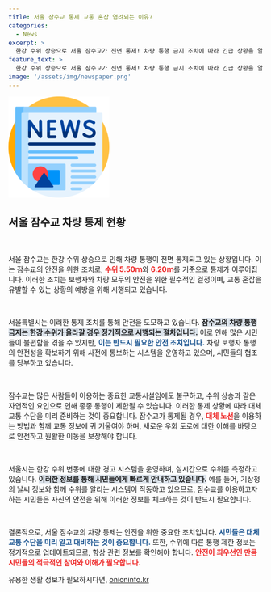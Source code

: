 ```yaml
---
title: 서울 잠수교 통제 교통 혼잡 염려되는 이유?
categories:
  - News
excerpt: >
  한강 수위 상승으로 서울 잠수교가 전면 통제! 차량 통행 금지 조치에 따라 긴급 상황을 알아보세요.😮🚧
feature_text: >
  한강 수위 상승으로 서울 잠수교가 전면 통제! 차량 통행 금지 조치에 따라 긴급 상황을 알아보세요.😮🚧
image: '/assets/img/newspaper.png'
---
```


<p><img src="/assets/img/newspaper.png" alt="kimp 속보" /></p>

<h2 data-ke-size="size26">서울 잠수교 차량 통제 현황</h2>

<p data-ke-size="size16">&nbsp;</p> 

<p>서울 잠수교는 한강 수위 상승으로 인해 차량 통행이 전면 통제되고 있는 상황입니다. 이는 잠수교의 안전을 위한 조치로, <b><span style="color: #ee2323;">수위 5.50ｍ</span></b>와 <b><span style="color: #ee2323;">6.20ｍ</span></b>를 기준으로 통제가 이루어집니다. 이러한 조치는 보행자와 차량 모두의 안전을 위한 필수적인 결정이며, 교통 혼잡을 유발할 수 있는 상황의 예방을 위해 시행되고 있습니다. </p>

<p data-ke-size="size16">&nbsp;</p>

<p>서울특별시는 이러한 통제 조치를 통해 안전을 도모하고 있습니다. <b><span style="background-color: #21538527;">잠수교의 차량 통행 금지는 한강 수위가 올라갈 경우 정기적으로 시행되는 절차입니다.</span></b> 이로 인해 많은 시민들이 불편함을 겪을 수 있지만, <b><span style="color: #1a5490;">이는 반드시 필요한 안전 조치입니다.</span></b> 차량 보행자 통행의 안전성을 확보하기 위해 사전에 통보하는 시스템을 운영하고 있으며, 시민들의 협조를 당부하고 있습니다.</p>

<p data-ke-size="size16">&nbsp;</p>

<p>잠수교는 많은 사람들이 이용하는 중요한 교통시설임에도 불구하고, 수위 상승과 같은 자연적인 요인으로 인해 종종 통행이 제한될 수 있습니다. 이러한 통제 상황에 따라 대체 교통 수단을 미리 준비하는 것이 중요합니다. 잠수교가 통제될 경우, <b><span style="color: #ee2323;">대체 노선</span></b>을 이용하는 방법과 함께 교통 정보에 귀 기울여야 하며, 새로운 우회 도로에 대한 이해를 바탕으로 안전하고 원활한 이동을 보장해야 합니다.</p>

<p data-ke-size="size16">&nbsp;</p>

<p>서울시는 한강 수위 변동에 대한 경고 시스템을 운영하며, 실시간으로 수위를 측정하고 있습니다. <b><span style="background-color: #21538527;">이러한 정보를 통해 시민들에게 빠르게 안내하고 있습니다.</span></b> 예를 들어, 기상청의 날씨 정보와 함께 수위를 알리는 시스템이 작동하고 있으므로, 잠수교를 이용하고자 하는 시민들은 자신의 안전을 위해 이러한 정보를 체크하는 것이 반드시 필요합니다.</p>

<p data-ke-size="size16">&nbsp;</p>

<p>결론적으로, 서울 잠수교의 차량 통제는 안전을 위한 중요한 조치입니다. <b><span style="color: #1a5490;">시민들은 대체 교통 수단을 미리 알고 대비하는 것이 중요합니다.</span></b> 또한, 수위에 따른 통행 제한 정보는 정기적으로 업데이트되므로, 항상 관련 정보를 확인해야 합니다. <b><span style="color: #ee2323;">안전이 최우선인 만큼 시민들의 적극적인 참여와 이해가 필요합니다.</span></b></p>
유용한 생활 정보가 필요하시다면, <a href="https://onioninfo.kr" rel="dofollow">onioninfo.kr</a>


